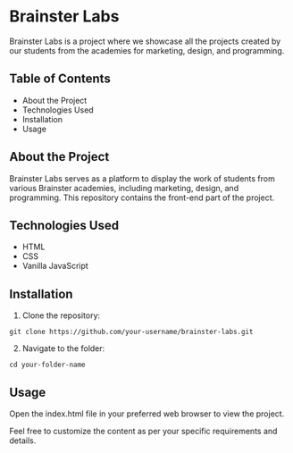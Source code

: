 # Brainster Labs
Brainster Labs is a project where we showcase all the projects created by our students from the academies for marketing, design, and programming.

## Table of Contents
* About the Project
* Technologies Used
* Installation
* Usage

## About the Project
Brainster Labs serves as a platform to display the work of students from various Brainster academies, including marketing, design, and programming. This repository contains the front-end part of the project.

## Technologies Used
* HTML
* CSS
* Vanilla JavaScript

## Installation
1. Clone the repository:
 ```
git clone https://github.com/your-username/brainster-labs.git
```

2. Navigate to the folder:
```
cd your-folder-name
```

## Usage
Open the index.html file in your preferred web browser to view the project.

Feel free to customize the content as per your specific requirements and details.
